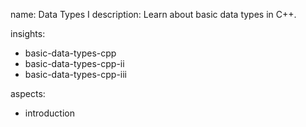 name: Data Types I
description: Learn about basic data types in C++.

insights:
  - basic-data-types-cpp
  - basic-data-types-cpp-ii
  - basic-data-types-cpp-iii


aspects:
  - introduction